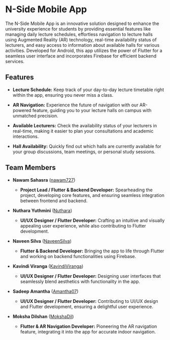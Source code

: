 # N-Side Mobile App

The N-Side Mobile App is an innovative solution designed to enhance the university experience for students by providing essential features like managing daily lecture schedules, effortless navigation to lecture halls using Augmented Reality (AR) technology, real-time availability status of lecturers, and easy access to information about available halls for various activities. Developed for Android, this app utilizes the power of Flutter for a seamless user interface and incorporates Firebase for efficient backend services.



## Features

- **Lecture Schedule:** Keep track of your day-to-day lecture timetable right within the app, ensuring you never miss a class.

- **AR Navigation:** Experience the future of navigation with our AR-powered feature, guiding you to your lecture halls on campus with unmatched precision.

- **Available Lecturers:** Check the availability status of your lecturers in real-time, making it easier to plan your consultations and academic interactions.

- **Hall Availability:** Quickly find out which halls are currently available for your group discussions, team meetings, or personal study sessions.

## Team Members

- **Nawam Sahasra** ([nawam727](https://github.com/nawam727))
  - **Project Lead / Flutter & Backend Developer:** Spearheading the project, developing core features, and ensuring seamless integration between frontend and backend.

- **Nuthara Yuthmini** ([Nuthara](https://github.com/Nuthara))
  - **UI/UX Designer / Flutter Developer:** Crafting an intuitive and visually appealing user experience, while also contributing to Flutter development.

- **Naveen Silva** ([NaveenSilva](https://github.com/NaveenSilva))
  - **Flutter & Backend Developer:** Bringing the app to life through Flutter and working on backend functionalities using Firebase.

- **Kavindi Viranga** ([KavindiViranga](https://github.com/KavindiViranga))
  - **UI/UX Designer / Flutter Developer:** Designing user interfaces that seamlessly blend aesthetics with functionality in the app.

- **Sadeep Amantha** ([Amantha07](https://github.com/Amantha07))
  - **UI/UX Designer / Flutter Developer:** Contributing to UI/UX design and Flutter development, ensuring a delightful user experience.

- **Moksha Dilshan** ([MokshaDil](https://github.com/MokshaDil))
  - **Flutter & AR Navigation Developer:** Pioneering the AR navigation feature, integrating it into the app for accurate indoor navigation.







